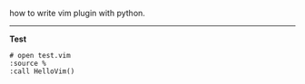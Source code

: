 how to write vim plugin with python.

-----

**Test**

``` shell
# open test.vim
:source %
:call HelloVim()
```

